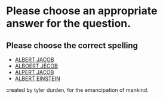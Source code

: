 # Please choose an appropriate answer for the question.

## Please choose the correct spelling

* [ALBERT JACOB](./nice.md)
* [ALBOERT JECOB](./2.md)
* [ALPERT JACOB](./nice.md)
* [ALBERT EINSTEIN](./nice.md)




created by tyler durden, for the  emancipation of mankind.
